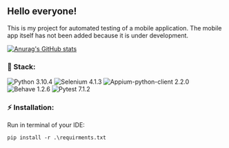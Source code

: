 ## Hello everyone!

This is my project for automated testing of a mobile application.
The mobile app itself has not been added because it is under development.

[![Anurag's GitHub stats](https://github-readme-stats.vercel.app/api?username=dmitriy-belkin)](https://github.com/dmitriy-belkin/platform-gfc-appium)

### 🐍 Stack:
<img src="https://img.shields.io/badge/python-3.10.4-green" alt="Python 3.10.4">
<img src="https://img.shields.io/badge/selenium-4.1.3-green" alt="Selenium 4.1.3">
<img src="https://img.shields.io/badge/appium--python--client-2.2.0-green" alt="Appium-python-client 2.2.0">

<img src="https://img.shields.io/badge/behave-1.2.6-green" alt="Behave 1.2.6">
<img src="https://img.shields.io/badge/pytest-7.1.2-green" alt="Pytest 7.1.2">

### ⚡ Installation:

Run in terminal of your IDE:

`pip install -r .\requirments.txt`